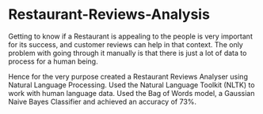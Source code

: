 # Restaurant-Reviews-Analysis

Getting to know if a Restaurant is appealing to the people is very important for its success, and customer reviews can help in that context. The only problem with going through it manually is that there is just a lot of data to process for a human being.

Hence for the very purpose created a Restaurant Reviews Analyser using Natural Language Processing. Used the Natural Language Toolkit (NLTK) to work with human language data.
Used the Bag of Words model, a Gaussian Naive Bayes Classifier and achieved an accuracy of 73%.
